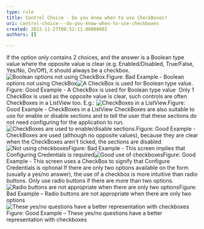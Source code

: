 ```yaml
---
type: rule
title: Control Choice - Do you know when to use CheckBoxes?
uri: control-choice---do-you-know-when-to-use-checkboxes
created: 2012-11-27T08:51:11.0000000Z
authors: []

---
```


 
If the option only contains 2 choices, and the answer is a Boolean type value where the opposite value is clear (e.g. Enabled/Disabled, True/False, Yes/No, On/Off), it should always be a checkbox.
![Boolean options not using CheckBox.](http&#58;//www.ssw.com.au/ssw/Standards/Rules/Images/NotUsingCheckBox.gif)Figure: Bad Example - Boolean options not using CheckBox![A CheckBox is used for Boolean type value.](http&#58;//www.ssw.com.au/ssw/Standards/Rules/Images/UsingCheckBox.gif)Figure: Good Example - A CheckBox is used for Boolean type value   ​
Only 1 CheckBox is used as the opposite value is clear, such controls are often CheckBoxes in a ListView too. E.g.:
![CheckBoxes in a ListView.](http&#58;//www.ssw.com.au/ssw/Standards/Rules/Images/CheckBoxesInListView.gif)Figure: Good Example - CheckBoxes in a ListView
CheckBoxes are also suitable to use for enable or disable sections and to tell the user that these sections do not need configuring for the application to run.
![CheckBoxes are used to enable/disable sections.](http&#58;//www.ssw.com.au/ssw/Standards/Rules/Images/CheckBoxSection.gif)Figure: Good Example - CheckBoxes are used (although no opposite values), because they are clear when the CheckBoxes aren't ticked, the sections are disabled![Not using checkboxes](http&#58;//www.ssw.com.au/ssw/Standards/Rules/Images/UseCheckBoxBad.gif)Figure: Bad Example - This screen implies that Configuring Credentials is required![Good use of checkboxes](http&#58;//www.ssw.com.au/ssw/Standards/Rules/Images/UseCheckBoxGood.gif)Figure: Good Example - This screen uses a CheckBox to signify that Configure Credentials is optional
If there are only two options available on the form (usually a yes/no answer), the use of a checkbox is more intuitive than radio buttons. Only use radio buttons if there are more than two options.
![Radio buttons are not appropriate when there are only two options](http&#58;//www.ssw.com.au/ssw/Standards/Rules/Images/radio-for-two-options.jpg)Figure: Bad Example – Radio buttons are not appropriate when there are only two options![These yes/no questions have a better representation with checkboxes](http&#58;//www.ssw.com.au/ssw/Standards/Rules/Images/checkbox-for-two-options.jpg)Figure: Good Example – These yes/no questions have a better representation with checkboxes
